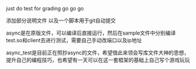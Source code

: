 just do test for grading
go go go

添加部分说明文件 以及一个脚本用于git自动提交

async是在原版文件，可以编译后直接运行，然后在sample文件中分别编译test.so和client去进行测试，需要自己手动改端口以及ip地址

async_test是目前正在照抄async的文件，希望借此来领会写库文件大神的思想，提升自己的编程技巧，也希望有一天可以在这一套框架的基础上自己写个游戏玩玩
